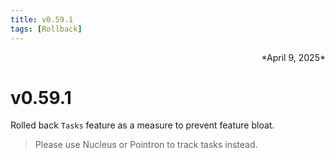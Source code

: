 ```yaml
---
title: v0.59.1
tags: [Rollback]
---
```

<div align="right">*April 9, 2025*</div>

# v0.59.1

Rolled back `Tasks` feature as a measure to prevent feature bloat.
> Please use Nucleus or Pointron to track tasks instead.



